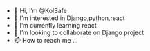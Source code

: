 - 👋 Hi, I’m @KolSafe
- 👀 I’m interested in Django,python,react
- 🌱 I’m currently learning react
- 💞️ I’m looking to collaborate on Django project
- 📫 How to reach me ...

<!---
AbassRGV/AbassRGV is a ✨ special ✨ repository because its `README.md` (this file) appears on your GitHub profile.
You can click the Preview link to take a look at your changes.
--->
